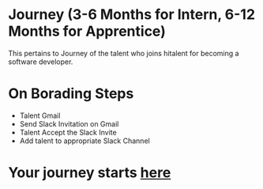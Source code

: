 # Journey (3-6 Months for Intern, 6-12 Months for Apprentice)
This pertains to Journey of the talent who joins hitalent for becoming a software developer.

# On Borading Steps
* Talent Gmail
* Send Slack Invitation on Gmail
* Talent Accept the Slack Invite
* Add talent to appropriate Slack Channel

# Your journey starts [here](https://github.com/krantikaridev/onboarding/blob/main/onboarding.md)
   



